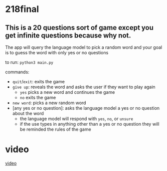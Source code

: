 # 218final

## This is a 20 questions sort of game except you get infinite questions because why not.
The app will query the language model to pick a random word and your goal is to guess the word with only yes or no questions  
  
to run: `python3 main.py` 

commands:  
- `quit`/`exit`: exits the game
- `give up`: reveals the word and asks the user if they want to play again
  - `yes` picks a new word and continues the game
  - `no` exits the game
- `new word`: picks a new random word
- [any yes or no question]: asks the language model a yes or no question about the word
  - the language model will respond with `yes`, `no`, or `unsure`
  - if the use types in anything other than a yes or no question they will be reminded the rules of the game


# video
[video]([questionsvideo.mkv](https://youtu.be/2pAEoTAh6rI))
